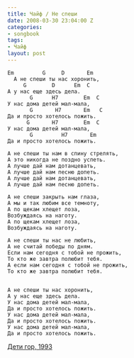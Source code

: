 ```yaml
---
title: Чайф / Не спеши
date: 2008-03-30 23:04:00 Z
categories:
- songbook
tags:
- Чайф
layout: post
---
```


	Em         G     D       Em
	  А не спеши ты нас хоронить,
		 G        D      Em  C
	А у нас еще здесь дела.
		   G      H7        Em  C
	У нас дома детей мал-мала,
		   G       H7       Em   C
	Да и просто хотелось пожить.
		  G       H7        Em  C
	У нас дома детей мал-мала,
		   G         H7       Em
	Да и просто хотелось пожить.

	А не спеши ты нам в спину стрелять,
	А это никогда не поздно успеть.
	А лучше дай нам дотанцевать,
	А лучше дай нам песню допеть.
	А лучше дай нам дотанцевать,
	А лучше дай нам песню допеть.

	А не спеши закрыть нам глаза,
	А мы и так любим все темноту,
	А по щекам хлещет лоза,
	Возбуждаясь на наготу.
	А по щекам хлещет лоза,
	Возбуждаясь на наготу.

	А не спеши ты нас не любить,
	А не считай победы по дням.
	Если нам сегодня с тобой не прожить,
	То кто же завтра полюбит тебя.
	А если нам сегодня с тобой не прожить,
	То кто же завтра полюбит тебя.


	А не спеши ты нас хоронить,
	А у нас еще здесь дела.
	У нас дома детей мал-мала,
	Да и просто хотелось пожить.
	У нас дома детей мал-мала,
	Да и просто хотелось пожить.
	У нас дома детей мал-мала,
	Да и просто хотелось пожить.

[Дети гор, 1993](http://chaif.ru/new/albums/list/9)


